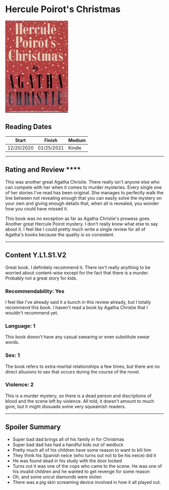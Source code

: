 # Hercule Poirot's Christmas

![Hercule Poirot's Christmas Cover](../Covers/HerculePoirotsChristmas.jpg)

## Reading Dates
| Start | Finish | Medium | 
| ---------- | ---------- | ------ |
| 12/20/2020 | 01/25/2021 | Kindle |

---

## Rating and Review ****
This was another great Agatha Christie. There really isn't anyone else who can compete with her when it comes to murder mysteries. Every single one of her stories I've read has been original. She manages to perfectly walk the line between not revealing enough that you can easily solve the mystery on your own and giving enough details that, when all is revealed, you wonder how you could have missed it.

This book was no exception as far as Agatha Christie's prowess goes. Another great Hercule Poirot mystery. I don't really know what else to say about it. I feel like I could pretty much write a single review for all of Agatha's books because the quality is so consistent.

---

## Content Y.L1.S1.V2
Great book. I definitely recommend it. There isn't really anything to be worried about content-wise except for the fact that there is a murder. Probably not a great story for kids.

### Recommendability: Yes
I feel like I've already said it a bunch in this review already, but I totally recommend this book. I haven't read a book by Agatha Christie that I wouldn't recommend yet.


### Language: 1
This book doesn't have any casual swearing or even substitute swear words.

### Sex: 1
The book refers to extra-marital relationships a few times, but there are no direct allusions to sex that occurs during the course of the novel.


### Violence: 2

This is a murder mystery, so there is a dead person and discriptions of blood and the scene left by violence. All told, it doesn't amount to much gore, but it might dissuade some very squeamish readers.
    
---
## Spoiler Summary
* Super bad dad brings all of his family in for Christmas
* Super bad dad has had a handful kids out of wedlock
* Pretty much all of his children have some reason to want to kill him
* They think his Spanish neice (who turns out not to be his neice) did it
* He was found dead in his study with the door locked
* Turns out it was one of the cops who came to the scene. He was one of his invalid children and he wanted to get revenge for some reason
* Oh, and some uncut diamonds were stolen
* There was a pig skin screaming device involved in how it all played out.